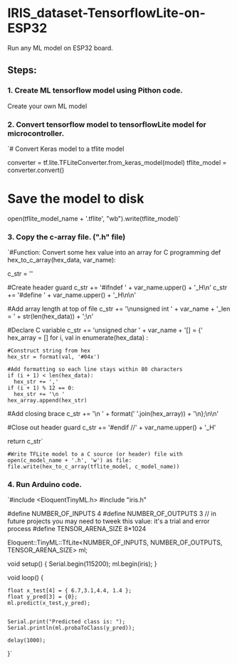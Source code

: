 # IRIS_dataset-TensorflowLite-on-ESP32

Run any ML model on ESP32 board.

## Steps:

### 1. Create ML tensorflow model using Pithon code.
Create your own ML model

### 2. Convert tensorflow model to tensorflowLite model for microcontroller.
`# Convert Keras model to a tflite model

converter = tf.lite.TFLiteConverter.from_keras_model(model)
tflite_model = converter.convert()

# Save the model to disk
open(tflite_model_name + '.tflite', "wb").write(tflite_model)`

### 3. Copy the c-array file. (".h" file)
`#Function: Convert some hex value into an array for C programming
def hex_to_c_array(hex_data, var_name):

  c_str = ''

  #Create header guard
  c_str += '#ifndef ' + var_name.upper() + '_H\n'
  c_str += '#define ' + var_name.upper() + '_H\n\n'

  #Add array length at top of file
  c_str += '\nunsigned int ' + var_name + '_len = ' + str(len(hex_data)) + ';\n'

  #Declare C variable
  c_str += 'unsigned char ' + var_name + '[] = {'
  hex_array = []
  for i, val in enumerate(hex_data) :

    #Construct string from hex
    hex_str = format(val, '#04x')

    #Add formatting so each line stays within 80 characters
    if (i + 1) < len(hex_data):
      hex_str += ','
    if (i + 1) % 12 == 0:
      hex_str += '\n '
    hex_array.append(hex_str)

  #Add closing brace
  c_str += '\n ' + format(' '.join(hex_array)) + '\n};\n\n'

  #Close out header guard
  c_str += '#endif //' + var_name.upper() + '_H'

  return c_str`


`#Write TFLite model to a C source (or header) file
with open(c_model_name + '.h', 'w') as file:
  file.write(hex_to_c_array(tflite_model, c_model_name))`
  
### 4. Run Arduino code.
`#include <EloquentTinyML.h>
#include "iris.h"

#define NUMBER_OF_INPUTS 4
#define NUMBER_OF_OUTPUTS 3
// in future projects you may need to tweek this value: it's a trial and error process
#define TENSOR_ARENA_SIZE 8*1024

Eloquent::TinyML::TfLite<NUMBER_OF_INPUTS, NUMBER_OF_OUTPUTS, TENSOR_ARENA_SIZE> ml;


void setup() {
    Serial.begin(115200);
    ml.begin(iris);
}

void loop() {
  
    float x_test[4] = { 6.7,3.1,4.4, 1.4 };
    float y_pred[3] = {0};
    ml.predict(x_test,y_pred);

    
    Serial.print("Predicted class is: ");
    Serial.println(ml.probaToClass(y_pred));
    
    delay(1000);
}`



